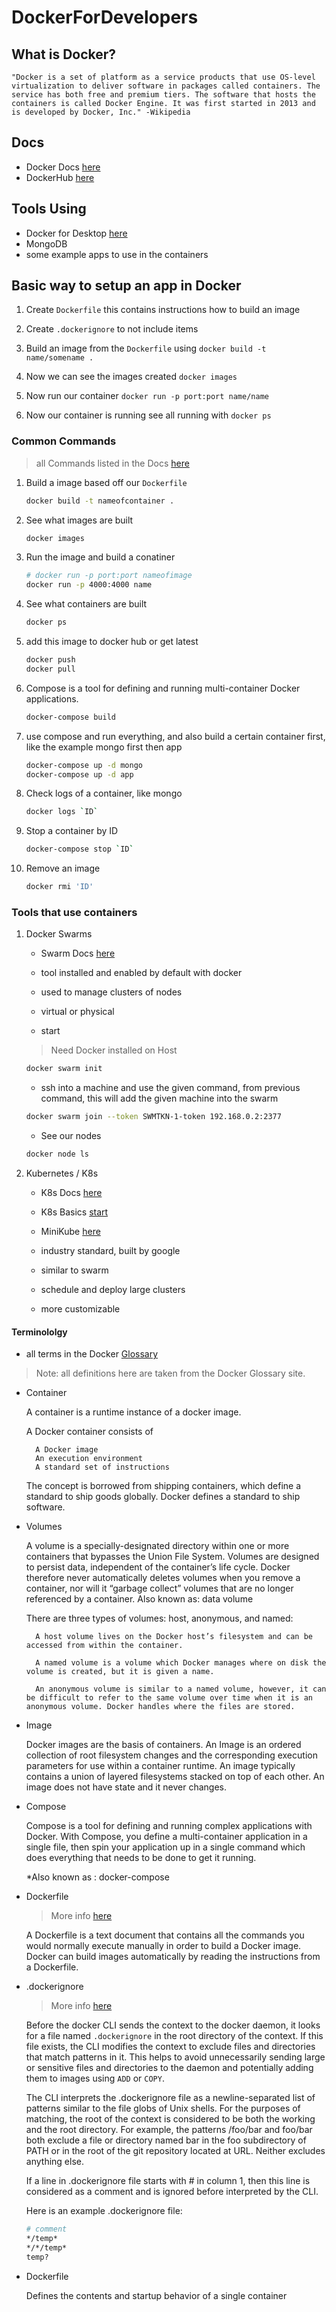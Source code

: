 # DockerForDevelopers

## What is Docker?

    "Docker is a set of platform as a service products that use OS-level virtualization to deliver software in packages called containers. The service has both free and premium tiers. The software that hosts the containers is called Docker Engine. It was first started in 2013 and is developed by Docker, Inc." -Wikipedia

## Docs

- Docker Docs [here](https://docs.docker.com/)
- DockerHub [here](https://hub.docker.com/)

## Tools Using

- Docker for Desktop [here](https://docker.com)
- MongoDB
- some example apps to use in the containers

## Basic way to setup an app in Docker

1. Create `Dockerfile` this contains instructions how to build an image

2. Create `.dockerignore` to not include items

3. Build an image from the `Dockerfile` using `docker build -t name/somename .`

4. Now we can see the images created `docker images`

5. Now run our container `docker run -p port:port name/name`

6. Now our container is running see all running with `docker ps`

### Common Commands

> all Commands listed in the Docs [here](https://docs.docker.com/engine/reference/commandline/docker/)

1. Build a image based off our `Dockerfile`

    ```sh
    docker build -t nameofcontainer .
    ```

2. See what images are built

    ```sh
    docker images
    ```

3. Run the image and build a conatiner

    ```sh
    # docker run -p port:port nameofimage
    docker run -p 4000:4000 name
    ```

4. See what containers are built

    ```sh
    docker ps
    ```

4. add this image to docker hub or get latest

    ```sh
    docker push
    docker pull
    ```

5. Compose is a tool for defining and running multi-container Docker applications.

    ```sh
    docker-compose build
    ```

6. use compose and run everything, and also build a certain container first, like the example mongo first then app

    ```sh
    docker-compose up -d mongo
    docker-compose up -d app
    ```

7. Check logs of a container, like mongo

    ```sh
    docker logs `ID`
    ```

8. Stop a container by ID

    ```sh
    docker-compose stop `ID`
    ```

9. Remove an image

    ```sh
    docker rmi 'ID'
    ```

### Tools that use containers

1. Docker Swarms

    - Swarm Docs [here](https://docs.docker.com/engine/swarm/)

    - tool installed and enabled by default with docker
    - used to manage clusters of nodes
    - virtual or physical

    - start

    > Need Docker installed on Host

    ```sh
    docker swarm init
    ```

    - ssh into a machine and use the given command, from previous command, this will add the given machine into the swarm

    ```sh
    docker swarm join --token SWMTKN-1-token 192.168.0.2:2377
    ```

    - See our nodes

    ```sh
    docker node ls
    ```

2. Kubernetes / K8s

    - K8s Docs [here](https://kubernetes.io/)
    - K8s Basics [start](https://kubernetes.io/docs/tutorials/kubernetes-basics/)
    - MiniKube [here](https://kubernetes.io/docs/tutorials/hello-minikube/)

    - industry standard, built by google
    - similar to swarm
    - schedule and deploy large clusters
    - more customizable

#### Terminololgy

- all terms in the Docker [Glossary](https://docs.docker.com/glossary/)

> Note: all definitions here are taken from the Docker Glossary site.

- Container

    A container is a runtime instance of a docker image.

    A Docker container consists of

        A Docker image
        An execution environment
        A standard set of instructions

    The concept is borrowed from shipping containers, which define a standard to ship goods globally. Docker defines a standard to ship software.

- Volumes

    A volume is a specially-designated directory within one or more containers that bypasses the Union File System. Volumes are designed to persist data, independent of the container’s life cycle. Docker therefore never automatically deletes volumes when you remove a container, nor will it “garbage collect” volumes that are no longer referenced by a container. Also known as: data volume

    There are three types of volumes: host, anonymous, and named:

        A host volume lives on the Docker host’s filesystem and can be accessed from within the container.

        A named volume is a volume which Docker manages where on disk the volume is created, but it is given a name.

        An anonymous volume is similar to a named volume, however, it can be difficult to refer to the same volume over time when it is an anonymous volume. Docker handles where the files are stored.

- Image

    Docker images are the basis of containers. An Image is an ordered collection of root filesystem changes and the corresponding execution parameters for use within a container runtime. An image typically contains a union of layered filesystems stacked on top of each other. An image does not have state and it never changes.

- Compose

    Compose is a tool for defining and running complex applications with Docker. With Compose, you define a multi-container application in a single file, then spin your application up in a single command which does everything that needs to be done to get it running.

    *Also known as : docker-compose

- Dockerfile

    > More info [here](https://docs.docker.com/engine/reference/builder/)

    A Dockerfile is a text document that contains all the commands you would normally execute manually in order to build a Docker image. Docker can build images automatically by reading the instructions from a Dockerfile.

- .dockerignore

    > More info [here](https://docs.docker.com/engine/reference/builder/#dockerignore-file)

    Before the docker CLI sends the context to the docker daemon, it looks for a file named `.dockerignore` in the root directory of the context. If this file exists, the CLI modifies the context to exclude files and directories that match patterns in it. This helps to avoid unnecessarily sending large or sensitive files and directories to the daemon and potentially adding them to images using `ADD` or `COPY`.

    The CLI interprets the .dockerignore file as a newline-separated list of patterns similar to the file globs of Unix shells. For the purposes of matching, the root of the context is considered to be both the working and the root directory. For example, the patterns /foo/bar and foo/bar both exclude a file or directory named bar in the foo subdirectory of PATH or in the root of the git repository located at URL. Neither excludes anything else.

    If a line in .dockerignore file starts with # in column 1, then this line is considered as a comment and is ignored before interpreted by the CLI.

    Here is an example .dockerignore file:

    ```sh
    # comment
    */temp*
    */*/temp*
    temp?
    ```

- Dockerfile

    Defines the contents and startup behavior of a single container
